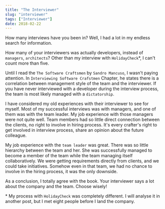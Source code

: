 ```yaml
---
title: "The Interviewer"
slug: "interviewer"
tags: ["Interviewer"]
date: 2018-02-22
---
```


How many interviews have you been in? Well, I had a lot in my endless search for information.

How many of your interviewers was actually developers, instead of `managers`, `architects`? Other than my interview with `HolidayCheck`*, I can't count more than five.

Until I read the `The Software Craftsmen` by `Sandro Mancuso`, I wasn't paying attention. In `Interviewing Software Crafstmen` Chapter, he states there is a correlation between management style of the team and the interviewer. If you have never interviewed with a developer during the interview process, the team is most likely managed with a `dictatorship`.

I have considered my old experiences with their interviewer to see for myself. Most of my successful interviews was with managers, and one of them was with the team leader. My job experience with those managers were not quite well. Team members had so little direct connection between the clients, no right to involve in hiring process. It's every crafter's right to get involved in interview process, share an opinion about the future colleague.

My job experience with the `team leader` was great. There was so little hierarchy between the team and her. She was successfully managed to become a member of the team while the team managing itself collaboratively. We were getting requirements directly from clients, and we could take initiatives. Somehow even in that team, we had no chance to involve in the hiring process, it was the only downside.

As a conclusion, I totally agree with the book. Your interviewer says a lot about the company and the team. Choose wisely!

\* My process with `HolidayCheck` was completely different. I will analyse it in another post, but I met eight people before I land the company.